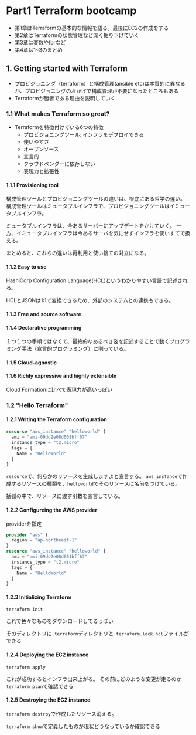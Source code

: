 # Part1 Terraform bootcamp

- 第1章はTerraformの基本的な情報を語る。最後にEC2の作成をする
- 第2章はTerraformの状態管理など深く掘り下げていく
- 第3章は変数やforなど
- 第4章は1~3のまとめ

## 1. Getting started with Terraform

- プロビジョニング（terraform）と構成管理(ansible etc)は本質的に異なるが、プロビジョニングのおかげで構成管理が不要になったところもある
- Terraformが勝者である理由を説明していく

### 1.1 What makes Terraform so great?

- Terraformを特徴付けている6つの特徴
    - プロビジョニングツール: インフラをデプロイできる
    - 使いやすさ
    - オープンソース
    - 宣言的
    - クラウドベンダーに依存しない
    - 表現力と拡張性

#### 1.1.1 Provisioning tool

構成管理ツールとプロビジョニングツールの違いは、根底にある哲学の違い。 構成管理ツールはミュータブルインフラで、プロビジョニングツールはイミュータブルインフラ。

ミュータブルインフラは、今あるサーバーにアップデートをかけていく。 一方、イミュータブルインフラは今あるサーバを気にせずインフラを使いすてで扱える。

まとめると、これらの違いは再利用と使い捨ての対立になる。

#### 1.1.2 Easy to use

HashiCorp Configuration Language(HCL)というわかりやすい言語で記述される。

HCLとJSONは1:1で変換できるため、外部のシステムとの連携もできる。

#### 1.1.3 Free and source software

#### 1.1.4 Declarative programming

１つ１つの手順ではなくて、最終的なあるべき姿を記述することで動くプログラミング手法（宣言的プログラミング）に則っている。

#### 1.1.5 Cloud-agnostic

#### 1.1.6 Richly expressive and highly extensible

Cloud Formationに比べて表現力が高いっぽい

### 1.2 "Hello Terraform"

#### 1.2.1 Writing the Terraform configuration

```terraform
resource "aws_instance" "helloworld" {
  ami = "ami-09dd2e08d601bff67"
  instance_type = "t2.micro"
  tags = {
    Name = "HelloWorld"
  }
}
```

`resource`で、何らかのリソースを生成しますよと宣言する。
`aws_instance`で作成するリソースの種類を、`helloworld`でそのリソースに名前をつけている。

括弧の中で、リソースに渡す引数を宣言している。

#### 1.2.2 Configureing the AWS provider

providerを指定

```terraform
provider "aws" {
  region = "ap-northeast-1"
}
resource "aws_instance" "helloworld" {
  ami = "ami-09dd2e08d601bff67"
  instance_type = "t2.micro"
  tags = {
    Name = "HelloWorld"
  }
}
```

#### 1.2.3 Initializing Terraform

`terraform init`

これで色々なものをダウンロードしてるっぽい

そのディレクトリに`.terraform`ディレクトリと`.terraform.lock.hcl`ファイルができる


#### 1.2.4 Deploying the EC2 instance

`terraform apply`

これが成功するとインフラ出来上がる。
その前にどのような変更が走るのか`terraform plan`で確認できる


#### 1.2.5 Destroying the EC2 instance

`terraform destroy`で作成したリソース消える。

`terraform show`で定義したものが現状どうなっているか確認できる







